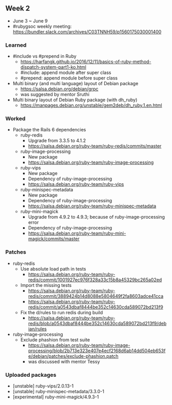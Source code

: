 ## Week 2
  * June 3 ~ June 9
  * #rubygsoc weekly meeting: https://bundler.slack.com/archives/C03TNNH59/p1560175030001400

### Learned
  * #include vs #prepend in Ruby
      + https://harfangk.github.io/2016/12/11/basics-of-ruby-method-dispatch-system-part1-ko.html
      + #include: append module after super class
      + #prepend: append module before super class
  * Multi binary (and multi language) layout of Debian package
      + https://salsa.debian.org/debian/grpc
      + was suggested by mentor Sruthi
  * Multi binary layout of Debian Ruby package (with dh_ruby)
      + https://manpages.debian.org/unstable/gem2deb/dh_ruby.1.en.html

### Worked
  * Package the Rails 6 dependencies
      + ruby-redis
          - Upgrade from 3.3.5 to 4.1.2
          - https://salsa.debian.org/ruby-team/ruby-redis/commits/master
      + ruby-image-processing
          - New package
          - https://salsa.debian.org/ruby-team/ruby-image-processing
      + ruby-vips
          - New package
          - Dependency of ruby-image-processing
          - https://salsa.debian.org/ruby-team/ruby-vips
      + ruby-minispec-metadata
          - New package
          - Dependency of ruby-image-processing
          - https://salsa.debian.org/ruby-team/ruby-minispec-metadata
      + ruby-mini-magick
          - Upgrade from 4.9.2 to 4.9.3; because of ruby-image-processing error
          - Dependency of ruby-image-processing
          - https://salsa.debian.org/ruby-team/ruby-mini-magick/commits/master

### Patches
  * ruby-redis
      + Use absolute load path in tests
          - https://salsa.debian.org/ruby-team/ruby-redis/commit/1001927ec976f328a33c15b8a45329bc265a02ed
      + Import the missing tests
          - https://salsa.debian.org/ruby-team/ruby-redis/commit/3889424b14d8088e5804649f2fa8603adce41cca
          - https://salsa.debian.org/ruby-team/ruby-redis/commit/a0543dbaf8444be352c14630cda589072bd213f9
      + Fix the d/rules to run redis during build
          - https://salsa.debian.org/ruby-team/ruby-redis/blob/a0543dbaf8444be352c14630cda589072bd213f9/debian/rules
  * ruby-image-processing
      + Exclude phashion from test suite
          - https://salsa.debian.org/ruby-team/ruby-image-processing/blob/2b713e323e407e4ecf2168d6ab14dd504eb653fe/debian/patches/exclude-phashion.patch
          - was discussed with mentor Tessy

### Uploaded packages
  * [unstable] ruby-vips/2.0.13-1
  * [unstable] ruby-minispec-metadata/3.3.0-1
  * [experimental] ruby-mini-magick/4.9.3-1

